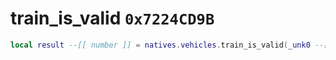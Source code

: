 # train_is_valid `0x7224CD9B`

```lua
local result --[[ number ]] = natives.vehicles.train_is_valid(_unk0 --[[ number ]])
```